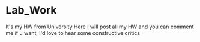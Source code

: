 # Lab_Work
It's my HW from University 
Here I will post all my HW and you can comment me if u want, I'd love to hear some constructive critics

